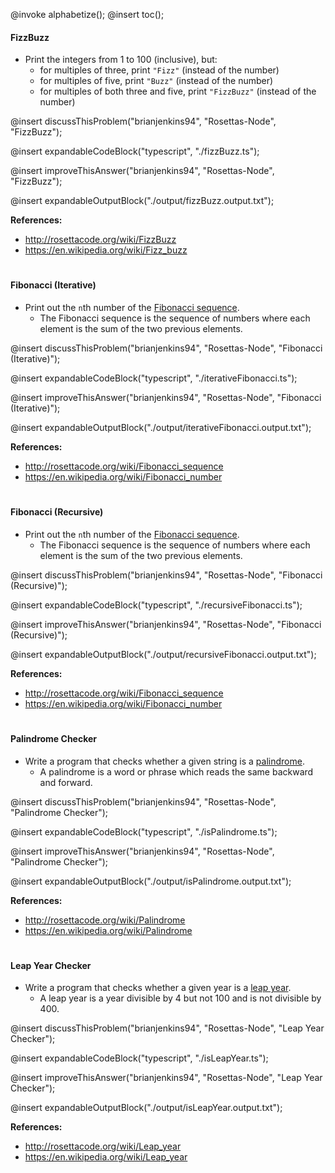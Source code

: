 @invoke alphabetize();
@insert toc();

#### FizzBuzz

-   Print the integers from 1 to 100 (inclusive), but:
    -   for multiples of three, print `"Fizz"` (instead of the number)
    -   for multiples of five, print `"Buzz"` (instead of the number)
    -   for multiples of both three and five, print `"FizzBuzz"` (instead of the number)

@insert discussThisProblem("brianjenkins94", "Rosettas-Node", "FizzBuzz");

@insert expandableCodeBlock("typescript", "./fizzBuzz.ts");

@insert improveThisAnswer("brianjenkins94", "Rosettas-Node", "FizzBuzz");

@insert expandableOutputBlock("./output/fizzBuzz.output.txt");

**References:**

-   <http://rosettacode.org/wiki/FizzBuzz>
-   <https://en.wikipedia.org/wiki/Fizz_buzz>

#

#### Fibonacci (Iterative)

-   Print out the `n`th number of the [Fibonacci sequence](https://en.wikipedia.org/wiki/Fibonacci_number).
    -   The Fibonacci sequence is the sequence of numbers where each element is the sum of the two previous elements.

@insert discussThisProblem("brianjenkins94", "Rosettas-Node", "Fibonacci (Iterative)");

@insert expandableCodeBlock("typescript", "./iterativeFibonacci.ts");

@insert improveThisAnswer("brianjenkins94", "Rosettas-Node", "Fibonacci (Iterative)");

@insert expandableOutputBlock("./output/iterativeFibonacci.output.txt");

**References:**

-   <http://rosettacode.org/wiki/Fibonacci_sequence>
-   <https://en.wikipedia.org/wiki/Fibonacci_number>

#

#### Fibonacci (Recursive)

-   Print out the `n`th number of the [Fibonacci sequence](https://en.wikipedia.org/wiki/Fibonacci_number).
    -   The Fibonacci sequence is the sequence of numbers where each element is the sum of the two previous elements.

@insert discussThisProblem("brianjenkins94", "Rosettas-Node", "Fibonacci (Recursive)");

@insert expandableCodeBlock("typescript", "./recursiveFibonacci.ts");

@insert improveThisAnswer("brianjenkins94", "Rosettas-Node", "Fibonacci (Recursive)");

@insert expandableOutputBlock("./output/recursiveFibonacci.output.txt");

**References:**

-   <http://rosettacode.org/wiki/Fibonacci_sequence>
-   <https://en.wikipedia.org/wiki/Fibonacci_number>

#

#### Palindrome Checker

-   Write a program that checks whether a given string is a [palindrome](https://en.wikipedia.org/wiki/Palindrome).
    -   A palindrome is a word or phrase which reads the same backward and forward.

@insert discussThisProblem("brianjenkins94", "Rosettas-Node", "Palindrome Checker");

@insert expandableCodeBlock("typescript", "./isPalindrome.ts");

@insert improveThisAnswer("brianjenkins94", "Rosettas-Node", "Palindrome Checker");

@insert expandableOutputBlock("./output/isPalindrome.output.txt");

**References:**

-   <http://rosettacode.org/wiki/Palindrome>
-   <https://en.wikipedia.org/wiki/Palindrome>

#

#### Leap Year Checker

-   Write a program that checks whether a given year is a [leap year](https://en.wikipedia.org/wiki/Leap_year).
    -   A leap year is a year divisible by 4 but not 100 and is not divisible by 400.

@insert discussThisProblem("brianjenkins94", "Rosettas-Node", "Leap Year Checker");

@insert expandableCodeBlock("typescript", "./isLeapYear.ts");

@insert improveThisAnswer("brianjenkins94", "Rosettas-Node", "Leap Year Checker");

@insert expandableOutputBlock("./output/isLeapYear.output.txt");

**References:**

-   <http://rosettacode.org/wiki/Leap_year>
-   <https://en.wikipedia.org/wiki/Leap_year>

#
